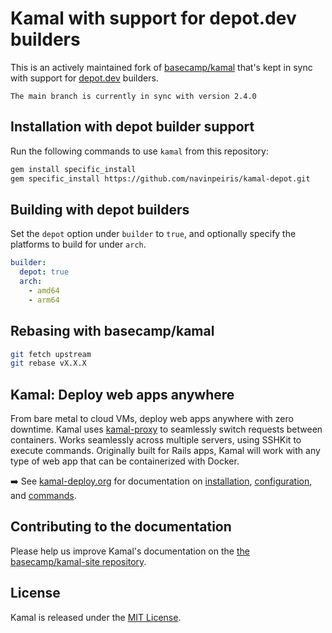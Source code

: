 # Kamal with support for depot.dev builders

This is an actively maintained fork of [basecamp/kamal](https://github.com/basecamp/kamal) that's kept in sync with support for [depot.dev](https://depot.dev) builders.

```
The main branch is currently in sync with version 2.4.0
```

## Installation with depot builder support

Run the following commands to use `kamal` from this repository:

```sh
gem install specific_install
gem specific_install https://github.com/navinpeiris/kamal-depot.git
```

## Building with depot builders

Set the `depot` option under `builder` to `true`, and optionally specify the platforms to build for under `arch`.

```yaml
builder:
  depot: true
  arch:
    - amd64
    - arm64
```

## Rebasing with basecamp/kamal

```sh
git fetch upstream
git rebase vX.X.X
```

## Kamal: Deploy web apps anywhere

From bare metal to cloud VMs, deploy web apps anywhere with zero downtime. Kamal uses [kamal-proxy](https://github.com/basecamp/kamal-proxy) to seamlessly switch requests between containers. Works seamlessly across multiple servers, using SSHKit to execute commands. Originally built for Rails apps, Kamal will work with any type of web app that can be containerized with Docker.

➡️ See [kamal-deploy.org](https://kamal-deploy.org) for documentation on [installation](https://kamal-deploy.org/docs/installation), [configuration](https://kamal-deploy.org/docs/configuration), and [commands](https://kamal-deploy.org/docs/commands).

## Contributing to the documentation

Please help us improve Kamal's documentation on the [the basecamp/kamal-site repository](https://github.com/basecamp/kamal-site).

## License

Kamal is released under the [MIT License](https://opensource.org/licenses/MIT).
